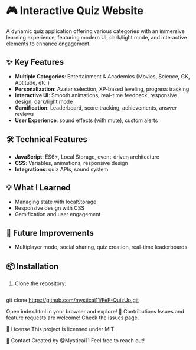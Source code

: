 # 🎮 Interactive Quiz Website

A dynamic quiz application offering various categories with an immersive learning experience, featuring modern UI, dark/light mode, and interactive elements to enhance engagement.

## ✨ Key Features
- **Multiple Categories**: Entertainment & Academics (Movies, Science, GK, Aptitude, etc.)
- **Personalization**: Avatar selection, XP-based leveling, progress tracking
- **Interactive UI**: Smooth animations, real-time feedback, responsive design, dark/light mode
- **Gamification**: Leaderboard, score tracking, achievements, answer reviews
- **User Experience**: sound effects (with mute), custom alerts

## 🛠️ Technical Features
- **JavaScript**: ES6+, Local Storage, event-driven architecture
- **CSS**: Variables, animations, responsive design
- **Integrations**: quiz APIs, sound system

## 💡 What I Learned
- Managing state with localStorage
- Responsive design with CSS
- Gamification and user engagement

## 🚀 Future Improvements
- Multiplayer mode, social sharing, quiz creation, real-time leaderboards

## 📦 Installation
1. Clone the repository:
   ```bash
  git clone https://github.com/mysticai11/FeF-QuizUp.git
  
Open index.html in your browser and explore!
🤝 Contributions
Issues and feature requests are welcome! Check the issues page.

📝 License
This project is licensed under MIT.

👤 Contact
Created by @Mysticai11 Feel free to reach out!
